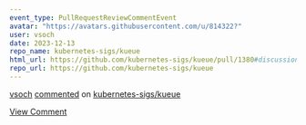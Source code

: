```yaml
---
event_type: PullRequestReviewCommentEvent
avatar: "https://avatars.githubusercontent.com/u/814322?"
user: vsoch
date: 2023-12-13
repo_name: kubernetes-sigs/kueue
html_url: https://github.com/kubernetes-sigs/kueue/pull/1380#discussion_r1425667559
repo_url: https://github.com/kubernetes-sigs/kueue
---
```


<a href='https://github.com/vsoch' target='_blank'>vsoch</a> <a href='https://github.com/kubernetes-sigs/kueue/pull/1380#discussion_r1425667559' target='_blank'>commented</a> on <a href='https://github.com/kubernetes-sigs/kueue' target='_blank'>kubernetes-sigs/kueue</a>

<a href='https://github.com/kubernetes-sigs/kueue/pull/1380#discussion_r1425667559' target='_blank'>View Comment</a>